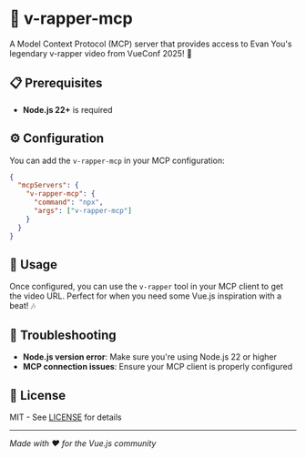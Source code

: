 # 🎤 v-rapper-mcp

A Model Context Protocol (MCP) server that provides access to Evan You's legendary v-rapper video from VueConf 2025! 🎵

## 📋 Prerequisites

- **Node.js 22+** is required

## ⚙️ Configuration

You can add the `v-rapper-mcp` in your MCP configuration:

```json
{
  "mcpServers": {
    "v-rapper-mcp": {
      "command": "npx",
      "args": ["v-rapper-mcp"]
    }
  }
}
```

## 📖 Usage

Once configured, you can use the `v-rapper` tool in your MCP client to get the video URL. Perfect for when you need some Vue.js inspiration with a beat! 🎶

## 🐛 Troubleshooting

- **Node.js version error**: Make sure you're using Node.js 22 or higher
- **MCP connection issues**: Ensure your MCP client is properly configured

## 📄 License

MIT - See [LICENSE](./LICENSE) for details

---

_Made with ❤️ for the Vue.js community_
